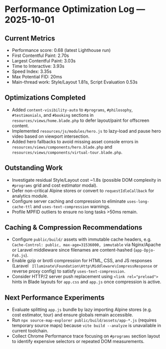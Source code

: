 # Performance Optimization Log — 2025-10-01

## Current Metrics
- Performance score: 0.68 (latest Lighthouse run)
- First Contentful Paint: 2.70s
- Largest Contentful Paint: 3.03s
- Time to Interactive: 3.93s
- Speed Index: 3.35s
- Max Potential FID: 20ms
- Main-thread work: Style/Layout 1.81s, Script Evaluation 0.53s

## Optimizations Completed
- Added `content-visibility-auto` to `#programs`, `#philosophy`, `#testimonials`, and `#booking` sections in `resources/views/home.blade.php` to defer layout/paint for offscreen content.
- Implemented `resources/js/modules/hero.js` to lazy-load and pause hero video based on viewport intersection.
- Added hero fallbacks to avoid missing asset console errors in `resources/views/components/hero.blade.php` and `resources/views/components/virtual-tour.blade.php`.

## Outstanding Work
- Investigate residual Style/Layout cost ~1.8s (possible DOM complexity in `#programs` grid and cost estimator modal).
- Defer non-critical Alpine stores or convert to `requestIdleCallback` for analytics module.
- Configure server caching and compression to eliminate `uses-long-cache-ttl` and `uses-text-compression` warnings.
- Profile MPFID outliers to ensure no long tasks >50ms remain.

## Caching & Compression Recommendations
- Configure `public/build/` assets with immutable cache headers, e.g. `Cache-Control: public, max-age=31536000, immutable` via Nginx/Apache or Laravel middleware since filenames are content-hashed (`app-Dpjo-Fa5.js`).
- Enable gzip or brotli compression for HTML, CSS, and JS responses (Laravel `
Illuminate\Foundation\Http\Middleware\CompressResponse` or reverse proxy config) to satisfy `uses-text-compression`.
- Consider HTTP/2 server push replacement using `<link rel="preload">` hints in Blade layouts for `app.css` and `app.js` once compression is active.

## Next Performance Experiments
- Evaluate splitting `app.js` bundle by lazy importing Alpine stores (e.g. cost estimator, tour) and ensure globals remain accessible.
- Run `npx source-map-explorer public/build/assets/app-*.js` (requires temporary source maps) because `vite build --analyze` is unavailable in current toolchain.
- Collect Chrome Performance trace focusing on `#programs` section layout to identify expensive selectors or repeated DOM measurements.
